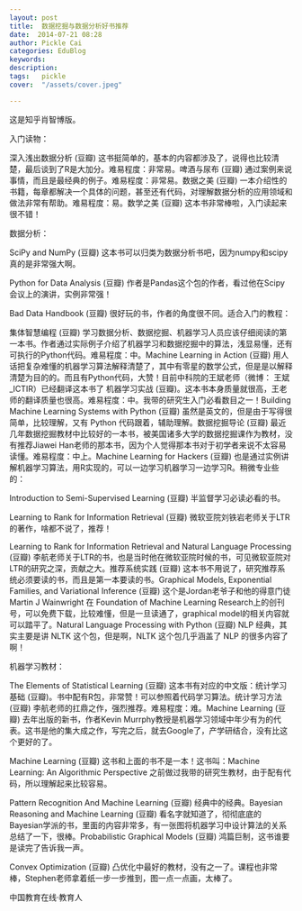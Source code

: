 ```yaml
---
layout: post  
title:  数据挖掘与数据分析好书推荐  
date:  2014-07-21 08:28  
author: Pickle Cai  
categories: EduBlog  
keywords: 
description:   
tags:	pickle   
cover:  "/assets/cover.jpeg"  

---  
```

    
这是知乎肖智博版。

入门读物：

深入浅出数据分析 (豆瓣) 这书挺简单的，基本的内容都涉及了，说得也比较清楚，最后谈到了R是大加分。难易程度：非常易。啤酒与尿布 (豆瓣) 通过案例来说事情，而且是最经典的例子。难易程度：非常易。数据之美 (豆瓣) 一本介绍性的书籍，每章都解决一个具体的问题，甚至还有代码，对理解数据分析的应用领域和做法非常有帮助。难易程度：易。数学之美 (豆瓣) 这本书非常棒啦，入门读起来很不错！

数据分析：

SciPy and NumPy (豆瓣) 这本书可以归类为数据分析书吧，因为numpy和scipy真的是非常强大啊。

Python for Data Analysis (豆瓣) 作者是Pandas这个包的作者，看过他在Scipy会议上的演讲，实例非常强！

Bad Data Handbook (豆瓣) 很好玩的书，作者的角度很不同。适合入门的教程：

集体智慧编程 (豆瓣) 学习数据分析、数据挖掘、机器学习人员应该仔细阅读的第一本书。作者通过实际例子介绍了机器学习和数据挖掘中的算法，浅显易懂，还有可执行的Python代码。难易程度：中。Machine Learning in Action (豆瓣) 用人话把复杂难懂的机器学习算法解释清楚了，其中有零星的数学公式，但是是以解释清楚为目的的。而且有Python代码，大赞！目前中科院的王斌老师（微博： 王斌_ICTIR）已经翻译这本书了 机器学习实战 (豆瓣)。这本书本身质量就很高，王老师的翻译质量也很高。难易程度：中。我带的研究生入门必看数目之一！Building Machine Learning Systems with Python (豆瓣) 虽然是英文的，但是由于写得很简单，比较理解，又有 Python 代码跟着，辅助理解。数据挖掘导论 (豆瓣) 最近几年数据挖掘教材中比较好的一本书，被美国诸多大学的数据挖掘课作为教材，没有推荐Jiawei Han老师的那本书，因为个人觉得那本书对于初学者来说不太容易读懂。难易程度：中上。Machine Learning for Hackers (豆瓣) 也是通过实例讲解机器学习算法，用R实现的，可以一边学习机器学习一边学习R。稍微专业些的：

Introduction to Semi-Supervised Learning (豆瓣) 半监督学习必读必看的书。

Learning to Rank for Information Retrieval (豆瓣) 微软亚院刘铁岩老师关于LTR的著作，啥都不说了，推荐！

Learning to Rank for Information Retrieval and Natural Language Processing (豆瓣) 李航老师关于LTR的书，也是当时他在微软亚院时候的书，可见微软亚院对LTR的研究之深，贡献之大。推荐系统实践 (豆瓣) 这本书不用说了，研究推荐系统必须要读的书，而且是第一本要读的书。Graphical Models, Exponential Families, and Variational Inference (豆瓣) 这个是Jordan老爷子和他的得意门徒 Martin J Wainwright 在 Foundation of Machine Learning Research上的创刊号，可以免费下载，比较难懂，但是一旦读通了，graphical model的相关内容就可以踏平了。Natural Language Processing with Python (豆瓣) NLP 经典，其实主要是讲 NLTK 这个包，但是啊，NLTK 这个包几乎涵盖了 NLP 的很多内容了啊！

机器学习教材：

The Elements of Statistical Learning (豆瓣) 这本书有对应的中文版：统计学习基础 (豆瓣)。书中配有R包，非常赞！可以参照着代码学习算法。统计学习方法 (豆瓣) 李航老师的扛鼎之作，强烈推荐。难易程度：难。Machine Learning (豆瓣) 去年出版的新书，作者Kevin Murrphy教授是机器学习领域中年少有为的代表。这书是他的集大成之作，写完之后，就去Google了，产学研结合，没有比这个更好的了。

Machine Learning (豆瓣) 这书和上面的书不是一本！这书叫：Machine Learning: An Algorithmic Perspective 之前做过我带的研究生教材，由于配有代码，所以理解起来比较容易。

Pattern Recognition And Machine Learning (豆瓣) 经典中的经典。Bayesian Reasoning and Machine Learning (豆瓣) 看名字就知道了，彻彻底底的Bayesian学派的书，里面的内容非常多，有一张图将机器学习中设计算法的关系总结了一下，很棒。Probabilistic Graphical Models (豆瓣) 鸿篇巨制，这书谁要是读完了告诉我一声。

Convex Optimization (豆瓣) 凸优化中最好的教材，没有之一了。课程也非常棒，Stephen老师拿着纸一步一步推到，图一点一点画，太棒了。

		    
 中国教育在线·教育人

